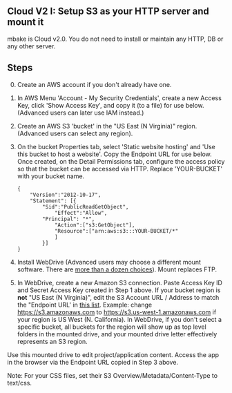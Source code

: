 ## Cloud V2 I: Setup S3 as your HTTP server and mount it

mbake is Cloud v2.0. You do not need to install or maintain any HTTP, DB or any other server.


## Steps

0. Create an AWS account if you don't already have one.

1. In AWS Menu 'Account - My Security Credentials', create a new Access Key, click 'Show Access Key', and copy it (to a file) for use below. (Advanced users can later use IAM instead.)

2. Create an AWS S3 'bucket' in the "US East (N Virginia)" region. (Advanced users can select any region).

3. On the bucket Properties tab, select 'Static website hosting' and 'Use this bucket to host a website'. Copy the Endpoint URL for use below. Once created, on the Detail Permissions tab, configure the access policy so that the bucket can be accessed via HTTP. Replace 'YOUR-BUCKET' with your bucket name.

	```
	{
		"Version":"2012-10-17",
		"Statement": [{
			"Sid":"PublicReadGetObject",
				"Effect":"Allow",
			"Principal": "*",
				"Action":["s3:GetObject"],
				"Resource":["arn:aws:s3:::YOUR-BUCKET/*"
				]
			}]
	}
	```

4. Install WebDrive (Advanced users may choose a different mount software. There are <a href='https://tinyurl.com/y9rlmr4t'>more than a dozen choices</a>). Mount replaces FTP.

5. In WebDrive, create a new Amazon S3 connection. Paste Access Key ID and Secret Access Key created in Step 1 above. If your bucket region is __not__ "US East (N Virginia)", edit the S3 Account URL / Address to match the "Endpoint URL' in <a href='https://docs.aws.amazon.com/general/latest/gr/rande.html#s3_region'>this list</a>. Example: change https://s3.amazonaws.com to https://s3.us-west-1.amazonaws.com if your region is US West (N. California). In WebDrive, if you don't select a specific bucket, all buckets for the region will show up as top level folders in the mounted drive, and your mounted drive letter effectively represents an S3 region. 

Use this mounted drive to edit project/application content. Access the app in the browser via the Endpoint URL copied in Step 3 above.

Note: For your CSS files, set their S3 Overview/Metadata/Content-Type to text/css.

